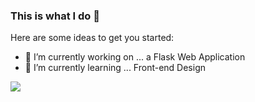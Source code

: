 ### This is what I do 👋

Here are some ideas to get you started:

- 🔭 I’m currently working on ... a Flask Web Application 
- 🌱 I’m currently learning ... Front-end Design

<a href="https://github.com/AidenGittins/AidenGittins">
  <img align="center" src="https://github-readme-stats.vercel.app/api/top-langs/?username=AidenGittins&hide=java,html&title_color=ffffff&text_color=c9cacc&icon_color=2bbc8a&bg_color=1d1f21" />
</a>
